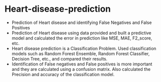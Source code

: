 # Heart-disease-prediction
* Prediction of Heart disease and identifying False Negatives and False Positives
* Prediction of Heart disease using data provided and built a predictive model and calculated the error in prediction like MSE, MAE, F2_score, etc.
* Heart disease prediction is a Classification Problem. Used classification models such as Random Forest Ensemble, Random Forest Classifier, Decision Tree, etc., and compared their 
  results.
* Identification of False negatives and False positives is more important and they are calculated using a confusion matrix. Also calculated the Precision and accuracy of the 
  classification model.
